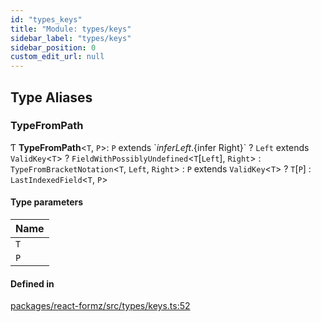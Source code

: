 ```yaml
---
id: "types_keys"
title: "Module: types/keys"
sidebar_label: "types/keys"
sidebar_position: 0
custom_edit_url: null
---
```


## Type Aliases

### TypeFromPath

Ƭ **TypeFromPath**<`T`, `P`\>: `P` extends \`${infer Left}.${infer Right}\` ? `Left` extends `ValidKey`<`T`\> ? `FieldWithPossiblyUndefined`<`T`[`Left`], `Right`\> : `TypeFromBracketNotation`<`T`, `Left`, `Right`\> : `P` extends `ValidKey`<`T`\> ? `T`[`P`] : `LastIndexedField`<`T`, `P`\>

#### Type parameters

| Name |
| :------ |
| `T` |
| `P` |

#### Defined in

[packages/react-formz/src/types/keys.ts:52](https://github.com/ZerryStack/react-formz/blob/1bf2d41/packages/react-formz/src/types/keys.ts#L52)
